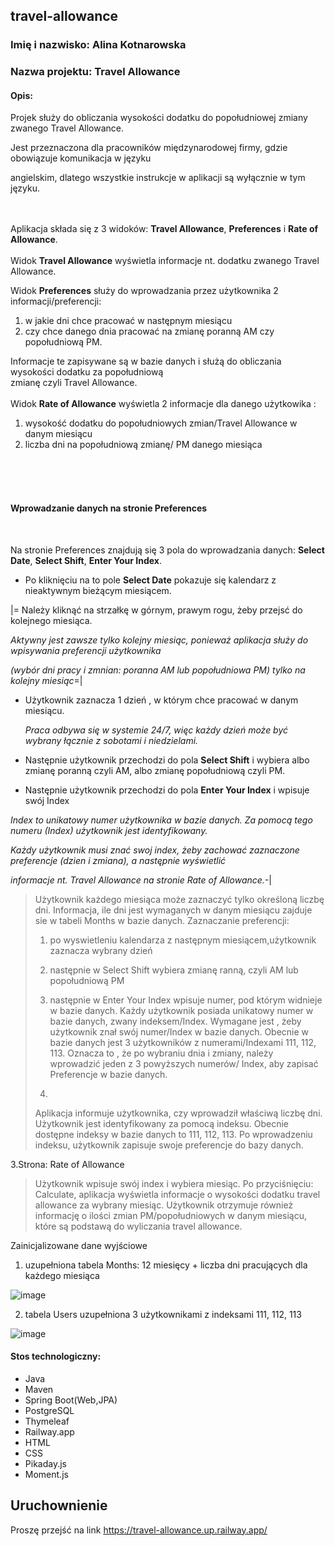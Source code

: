 ## travel-allowance 

### Imię i nazwisko: Alina Kotnarowska

### Nazwa projektu: Travel Allowance

#### Opis:

Projek służy do obliczania wysokości dodatku do popołudniowej zmiany zwanego Travel Allowance. 

Jest przeznaczona dla pracowników międzynarodowej firmy, gdzie obowiązuje komunikacja w języku 

angielskim, dlatego wszystkie instrukcje w aplikacji są wyłącznie w tym języku.
<br>
<br>
<br>

Aplikacja składa się z 3 widoków: **Travel Allowance**, **Preferences** i **Rate of Allowance**.
<br>
<br>
Widok **Travel Allowance** wyświetla informacje nt. dodatku zwanego Travel Allowance. 

Widok **Preferences** służy do wprowadzania przez użytkownika 2 informacji/preferencji:

1. w jakie dni chce pracować w następnym miesiącu
2. czy chce danego dnia pracować na zmianę poranną AM czy popołudniową PM.

Informacje te zapisywane są w bazie danych i służą do obliczania wysokości dodatku za popołudniową \
zmianę czyli Travel Allowance. 
<br>
<br>
Widok  **Rate of Allowance** wyświetla 2 informacje dla danego użytkowika :


1.  wysokość dodatku do popołudniowych zmian/Travel Allowance w danym miesiącu
2.  liczba dni na popołudniową zmianę/ PM danego miesiąca
   <br>
   <br>
   <br>


  
#### Wprowadzanie danych na stronie Preferences
<br>

Na stronie Preferences znajdują się 3 pola do wprowadzania danych: **Select Date**, **Select Shift**, **Enter Your Index**.
<br>
*  Po kliknięciu na to pole **Select Date** pokazuje się kalendarz z nieaktywnym bieżącym miesiącem.

  |= Należy kliknąć na strzałkę w górnym, prawym rogu, żeby przejsć do kolejnego miesiąca.
 
   *Aktywny jest zawsze tylko kolejny miesiąc, ponieważ aplikacja służy do wpisywania preferencji użytkownika*
 
   *(wybór dni pracy i zmnian: poranna AM lub popołudniowa PM) tylko na kolejny miesiąc*=| 


*  Użytkownik zaznacza 1 dzień , w którym chce pracować w danym miesiącu.

   *Praca odbywa się w systemie 24/7, więc każdy dzień może być wybrany łącznie z sobotami i niedzielami.*

 *  Następnie użytkownik przechodzi do pola **Select Shift** i wybiera albo zmianę poranną czyli AM, albo zmianę popołudniową czyli PM.
   
 *  Następnie użytkownik przechodzi do pola **Enter Your Index** i wpisuje swój Index

   
 *Index to unikatowy numer użytkownika w bazie danych. Za pomocą tego numeru (Index) użytkownik jest identyfikowany.*

*Każdy użytkownik musi znać swoj index, żeby zachować zaznaczone preferencje (dzien i zmiana), a następnie wyświetlić*

*informacje nt. Travel Allowance na stronie Rate of Allowance.*-|
   
>Użytkownik każdego miesiąca może zaznaczyć tylko określoną liczbę dni. Informacja, ile dni jest wymaganych
> w danym miesiącu zajduje sie w tabeli Months w bazie danych.
>Zaznaczanie preferencji:
>1. po wyswietleniu kalendarza z następnym miesiącem,użytkownik zaznacza wybrany dzień
>2. następnie w Select Shift wybiera zmianę ranną, czyli AM lub popołudniową PM
>3. następnie w Enter Your Index wpisuje numer, pod którym widnieje w bazie danych.
>   Każdy użytkownik posiada unikatowy numer w bazie danych, zwany indeksem/Index.
>   Wymagane jest , żeby użytkownik znał swój numer/Index w bazie danych.
>   Obecnie w bazie danych jest 3 użytkowników z numerami/Indexami 111, 112, 113.
>   Oznacza to , że po wybraniu dnia i zmiany, należy wprowadzić jeden z 3 powyższych numerów/ Index,
>   aby zapisać Preferencje w bazie danych.
>
>   
>   
>5. 
>Aplikacja informuje użytkownika, czy wprowadził właściwą liczbę dni. 
>Użytkownik jest identyfikowany za pomocą indeksu. Obecnie dostępne indeksy w bazie danych to 111, 112, 113.
>Po wprowadzeniu indeksu, użytkownik zapisuje swoje preferencje do bazy danych. 
  
3.Strona: Rate of Allowance 
>Użytkownik wpisuje swój index i wybiera miesiąc.
>Po przyciśnięciu: Calculate, aplikacja wyświetla informacje o wysokości dodatku travel allowance za wybrany miesiąc.
>Użytkownik otrzymuje również informację o ilości zmian PM/popołudniowych w danym miesiącu, które są podstawą do wyliczania travel allowance. 


Zainicjalizowane dane wyjściowe
1. uzupełniona tabela Months: 12 miesięcy + liczba dni pracujących dla każdego miesiąca


![image](https://github.com/Kalina7911/travel-allowance/assets/115398298/cb02ed1f-ce4c-4452-a5a3-e6afd4e6a9a2)

2. tabela Users uzupełniona 3 użytkownikami z indeksami 111, 112, 113

![image](https://github.com/Kalina7911/travel-allowance/assets/115398298/84f980bf-660b-417d-a85d-e411bb652046)




#### Stos technologiczny:
- Java
- Maven
- Spring Boot(Web,JPA)
- PostgreSQL
- Thymeleaf
- Railway.app
- HTML
- CSS
- Pikaday.js
- Moment.js

## Uruchownienie 
Proszę przejść na link https://travel-allowance.up.railway.app/


